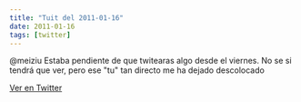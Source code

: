 ```yaml
---
title: "Tuit del 2011-01-16"
date: 2011-01-16
tags: [twitter]
---
```


@meiziu Estaba pendiente de que twitearas algo desde el viernes. No se si tendrá que ver, pero ese "tu" tan directo me ha dejado descolocado



[Ver en Twitter](https://twitter.com/i/web/status/26623989874950144)
